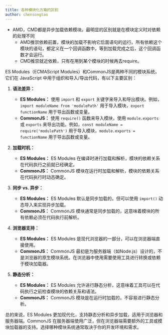 ```yaml
---
title: 各种模块化方案的区别
author: chensongtao
---
```


- AMD，CMD都是异步加载依赖模块。最明显的区别就是在模块定义时对依赖的处理不同
  - AMD推崇依赖前置，模块的加载不影响它后面语句的运行。所有依赖这个模块的语句，都定义在一个回调函数中，等到加载完成之后，这个回调函数才会运行。
  - CMD推崇就近依赖，只有在用到某个模块的时候再去require。

ES Modules（ECMAScript Modules）和CommonJS是两种不同的模块系统，它们在 JavaScript 中用于组织和导入/导出代码，有以下主要区别：

1. **语法差异：**
   - **ES Modules：** 使用 `import` 和 `export` 关键字来导入和导出模块。例如，`import moduleName from 'modulePath'` 用于导入模块，`export functionName` 用于导出函数或变量。
   - **CommonJS：** 使用 `require()` 函数来导入模块，使用 `module.exports` 或 `exports` 来导出功能。例如，`const moduleName = require('modulePath')` 用于导入模块，`module.exports = functionName` 用于导出函数或变量。

2. **加载时机：**
   - **ES Modules：** ES Modules 在编译时进行加载和解析，模块的依赖关系在代码执行之前就已经确定。
   - **CommonJS：** CommonJS 模块在运行时加载和解析，模块的依赖关系在代码执行时动态确定。

3. **同步 vs. 异步：**
   - **ES Modules：** ES Modules 默认是同步加载的，但可以使用 `import()` 动态导入来实现异步加载。
   - **CommonJS：** CommonJS 模块通常是同步加载的，这意味着模块的所有依赖必须在代码执行前解析。

4. **浏览器支持：**
   - **ES Modules：** ES Modules 是现代浏览器的一部分，可以在浏览器端直接使用。
   - **CommonJS：** CommonJS 最初是为服务器端（如Node.js）设计的，不是浏览器的原生模块系统。在浏览器中使用需要使用工具进行转换或依赖于模块加载器。

5. **静态分析：**
   - **ES Modules：** ES Modules 允许进行静态分析，这意味着工具可以在代码执行之前检查模块的依赖关系和语法。
   - **CommonJS：** CommonJS 模块是在运行时加载的，不容易进行静态分析。

总的来说，ES Modules 更加现代化，支持静态分析和异步加载，适用于浏览器和服务器端。CommonJS 在服务器端使用广泛，但在浏览器端需要额外的工具或模块加载器的支持。选择哪种模块系统通常取决于你的开发环境和需求。
